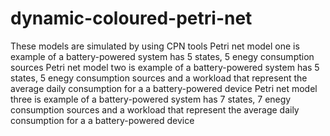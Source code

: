 # dynamic-coloured-petri-net

These models are simulated by using CPN tools
Petri net model one is example of a battery-powered system has 5 states, 5 enegy consumption sources
Petri net model two is example of a battery-powered system has 5 states, 5 enegy consumption sources and a workload that represent the average daily consumption for a a battery-powered device
Petri net model three is example of a battery-powered system has 7 states, 7 enegy consumption sources and a workload that represent the average daily consumption for a a battery-powered device


